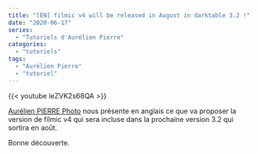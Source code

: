 ```yaml
---
title: "[EN] filmic v4 will be released in August in darktable 3.2 !"
date: "2020-06-17"
series:
  - "Tutoriels d'Aurélien Pierre"
categories: 
  - "tutoriels"
tags: 
  - "Aurélien Pierre"
  - "tutoriel"
---
```


{{< youtube leZVK2s68QA >}}

[Aurélien PIERRE Photo](https://darktable.fr/2020/05/darktable-tuto-n-19-4eme-partie-filmique-a-x-ou-18/) nous présente en anglais ce que va proposer la version de filmic v4 qui sera incluse dans la prochaine version 3.2 qui sortira en août.

Bonne découverte.
